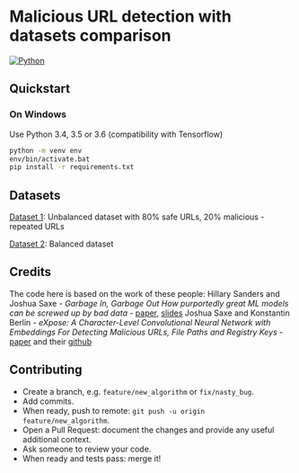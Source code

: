 # Malicious URL detection with datasets comparison
[![Python](https://img.shields.io/badge/python-3.6-blue.svg?style=flat-square)](https://docs.python.org/3/)



## Quickstart

### On Windows
Use Python 3.4, 3.5 or 3.6 (compatibility with Tensorflow)

```bash
python -m venv env
env/bin/activate.bat
pip install -r requirements.txt
```

## Datasets
[Dataset 1](https://github.com/faizann24/Using-machine-learning-to-detect-malicious-URLs/blob/master/data/data.csv): Unbalanced dataset with 80% safe URLs, 20% malicious - repeated URLs

[Dataset 2](https://github.com/incertum/cyber-matrix-ai/blob/master/Malicious-URL-Detection-Deep-Learning/data/url_data_mega_deep_learning.csv): Balanced dataset

## Credits
The code here is based on the work of these people:
Hillary Sanders and Joshua Saxe - *Garbage In, Garbage Out How purportedly great ML models can be screwed up by bad data* - [paper](https://www.blackhat.com/docs/us-17/wednesday/us-17-Sanders-Garbage-In-Garbage-Out-How-Purportedly-Great-ML-Models-Can-Be-Screwed-Up-By-Bad-Data-wp.pdf), [slides](https://www.blackhat.com/docs/us-17/wednesday/us-17-Sanders-Garbage-In-Garbage-Out-How-Purportedly-Great-ML-Models-Can-Be-Screwed-Up-By-Bad-Data.pdf)
Joshua Saxe and Konstantin Berlin - *eXpose: A Character-Level Convolutional Neural Network with Embeddings For Detecting Malicious URLs, File Paths and Registry Keys* - [paper](https://arxiv.org/abs/1702.08568) and their [github](https://github.com/joshsaxe/eXposeDeepNeuralNetwork)


## Contributing

- Create a branch, e.g. `feature/new_algorithm` or `fix/nasty_bug`.
- Add commits.
- When ready, push to remote: `git push -u origin feature/new_algorithm`.
- Open a Pull Request: document the changes and provide any useful additional context.
- Ask someone to review your code.
- When ready and tests pass: merge it!
